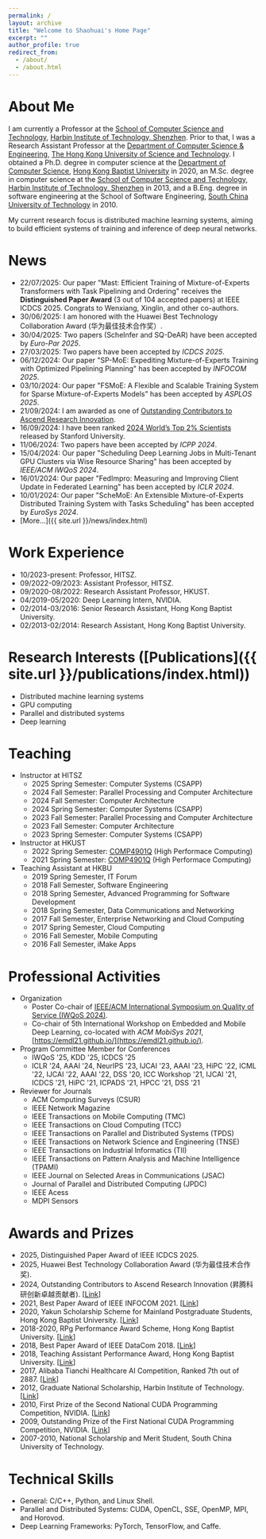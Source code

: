 ```yaml
---
permalink: /
layout: archive
title: "Welcome to Shaohuai's Home Page"
excerpt: ""
author_profile: true
redirect_from: 
  - /about/
  - /about.html
---
```


About Me
======
I am currently a Professor at the [School of Computer Science and Technology](http://cs.hitsz.edu.cn), [Harbin Institute of Technology, Shenzhen](https://www.hitsz.edu.cn/). Prior to that, I was a Research Assistant Professor at the [Department of Computer Science & Engineering](https://www.cse.ust.hk/), [The Hong Kong University of Science and Technology](https://www.ust.hk). I obtained a Ph.D. degree in computer science at the [Department of Computer Science](https://www.comp.hkbu.edu.hk/), [Hong Kong Baptist University](https://www.hkbu.edu.hk) in 2020, an M.Sc. degree in computer science at the [School of Computer Science and Technology](http://cs.hitsz.edu.cn), [Harbin Institute of Technology, Shenzhen](https://www.hitsz.edu.cn) in 2013, and a B.Eng. degree in software engineering at the School of Software Engineering, [South China University of Technology](https://www.scut.edu.cn) in 2010. 

My current research focus is distributed machine learning systems, aiming to build efficient systems of training and inference of deep neural networks.

News
======
- 22/07/2025: Our paper "Mast: Efficient Training of Mixture-of-Experts Transformers with Task Pipelining and Ordering" receives the **Distinguished Paper Award** (3 out of 104 accepted papers) at IEEE ICDCS 2025. Congrats to Wenxiang, Xinglin, and other co-authors.
- 30/06/2025: I am honored with the Huawei Best Technology Collaboration Award (华为最佳技术合作奖）.
- 30/04/2025: Two papers (ScheInfer and SQ-DeAR) have been accepted by *Euro-Par 2025*. 
- 27/03/2025: Two papers have been accepted by *ICDCS 2025*. 
- 06/12/2024: Our paper "SP-MoE: Expediting Mixture-of-Experts Training with Optimized Pipelining Planning" has been accepted by *INFOCOM 2025*. 
- 03/10/2024: Our paper "FSMoE: A Flexible and Scalable Training System for Sparse Mixture-of-Experts Models" has been accepted by *ASPLOS 2025*. 
- 21/09/2024: I am awarded as one of [Outstanding Contributors to Ascend Research Innovation](https://mp.weixin.qq.com/s/ocCWaCDPmQ4vjoOFqra3OQ). 
- 16/09/2024: I have been ranked [2024 World’s Top 2% Scientists](https://elsevier.digitalcommonsdata.com/datasets/btchxktzyw/7) released by Stanford University.
- 11/06/2024: Two papers have been accepted by *ICPP 2024*. 
- 15/04/2024: Our paper "Scheduling Deep Learning Jobs in Multi-Tenant GPU Clusters via Wise Resource Sharing" has been accepted by *IEEE/ACM IWQoS 2024*. 
- 16/01/2024: Our paper "FedImpro: Measuring and Improving Client Update in Federated Learning" has been accepted by *ICLR 2024*. 
- 10/01/2024: Our paper "ScheMoE: An Extensible Mixture-of-Experts Distributed Training System with Tasks Scheduling" has been accepted by *EuroSys 2024*. 
- [More...]({{ site.url }}/news/index.html)

Work Experience 
======
- 10/2023-present: Professor, HITSZ.
- 09/2022-09/2023: Assistant Professor, HITSZ.
- 09/2020-08/2022: Research Assistant Professor, HKUST.
- 04/2019-05/2020: Deep Learning Intern, NVIDIA. 
- 02/2014-03/2016: Senior Research Assistant, Hong Kong Baptist University. 
- 02/2013-02/2014: Research Assistant, Hong Kong Baptist University.

Research Interests ([Publications]({{ site.url }}/publications/index.html))
======
- Distributed machine learning systems
- GPU computing
- Parallel and distributed systems
- Deep learning

Teaching
======
- Instructor at HITSZ
    - 2025 Spring Semester: Computer Systems (CSAPP) 
    - 2024 Fall Semester: Parallel Processing and Computer Architecture 
    - 2024 Fall Semester: Computer Architecture 
    - 2024 Spring Semester: Computer Systems (CSAPP) 
    - 2023 Fall Semester: Parallel Processing and Computer Architecture 
    - 2023 Fall Semester: Computer Architecture 
    - 2023 Spring Semester: Computer Systems (CSAPP) 
- Instructor at HKUST
    - 2022 Spring Semester: [COMP4901Q](https://course.cse.ust.hk/comp4901q/) (High Performace Computing)
    - 2021 Spring Semester: [COMP4901Q](https://course.cse.ust.hk/comp4901q/) (High Performace Computing)
- Teaching Assistant at HKBU
    - 2019 Spring Semester, IT Forum
    - 2018 Fall Semester, Software Engineering
    - 2018 Spring Semester, Advanced Programming for Software Development
    - 2018 Spring Semester, Data Communications and Networking
    - 2017 Fall Semester, Enterprise Networking and Cloud Computing
    - 2017 Spring Semester, Cloud Computing
    - 2016 Fall Semester, Mobile Computing
    - 2016 Fall Semester, iMake Apps

Professional Activities
======
- Organization
    - Poster Co-chair of [IEEE/ACM International Symposium on Quality of Service (IWQoS 2024)](https://iwqos2024.ieee-iwqos.org/).
    - Co-chair of 5th International Workshop on Embedded and Mobile Deep Learning, co-located with *ACM MobiSys 2021*, [https://emdl21.github.io/](https://emdl21.github.io/).
- Program Committee Member for Conferences
    - IWQoS '25, KDD '25, ICDCS '25
    - ICLR '24, AAAI '24, NeurIPS '23, IJCAI '23, AAAI '23, HiPC '22, ICML '22, IJCAI '22, AAAI '22, DSS '20, ICC Workshop '21, IJCAI '21, ICDCS '21, HiPC '21, ICPADS '21, HPCC '21, DSS '21
- Reviewer for Journals
    - ACM Computing Surveys (CSUR)
    - IEEE Network Magazine 
    - IEEE Transactions on Mobile Computing (TMC)
    - IEEE Transactions on Cloud Computing (TCC)
    - IEEE Transactions on Parallel and Distributed Systems (TPDS)
    - IEEE Transactions on Network Science and Engineering (TNSE)
    - IEEE Transactions on Industrial Informatics (TII)
    - IEEE Transactions on Pattern Analysis and Machine Intelligence (TPAMI)
    - IEEE Journal on Selected Areas in Communications (JSAC)
    - Journal of Parallel and Distributed Computing (JPDC)
    - IEEE Acess 
    - MDPI Sensors

Awards and Prizes
======
- 2025, Distinguished Paper Award of IEEE ICDCS 2025.
- 2025, Huawei Best Technology Collaboration Award (华为最佳技术合作奖).
- 2024, Outstanding Contributors to Ascend Research Innovation (昇腾科研创新卓越贡献者). \[[Link](https://mp.weixin.qq.com/s/ocCWaCDPmQ4vjoOFqra3OQ)\]
- 2021, Best Paper Award of IEEE INFOCOM 2021. \[[Link](https://infocom2021.ieee-infocom.org/awards.html)\] 
- 2020, Yakun Scholarship Scheme for Mainland Postgraduate Students, Hong Kong Baptist University. \[[Link](https://www.comp.hkbu.edu.hk/v1/?pid=48)\]
- 2018-2020, RPg Performance Award Scheme, Hong Kong Baptist University. \[[Link](https://www.comp.hkbu.edu.hk/v1/?pid=48)\]
- 2018, Best Paper Award of IEEE DataCom 2018. \[[Link](https://www.comp.hkbu.edu.hk/v1/?page=std_ach&id=117&ach)\]
- 2018, Teaching Assistant Performance Award, Hong Kong Baptist University. \[[Link](https://www.comp.hkbu.edu.hk/v1/?pid=48)\]
- 2017, Alibaba Tianchi Healthcare AI Competition, Ranked 7th out of 2887. \[[Link](https://tianchi.aliyun.com/competition/entrance/231601/rankingList?lang=en-us)\]
- 2012, Graduate National Scholarship, Harbin Institute of Technology. \[[Link](http://www.hitsz.edu.cn/article/view/id-16543.html)\]
- 2010, First Prize of the Second National CUDA Programming Competition, NVIDIA. \[[Link](https://wenku.baidu.com/view/66da06a0284ac850ad02421b?pcf=2&bfetype=new&bfetype=new&_wkts_=1728023598997)\]
- 2009, Outstanding Prize of the First National CUDA Programming Competition, NVIDIA. \[[Link](https://blog.csdn.net/iteye_702/article/details/81765791)\]
- 2007-2010, National Scholarship and Merit Student, South China University of Technology.

Technical Skills
=====
- General: C/C++, Python, and Linux Shell. 
- Parallel and Distributed Systems: CUDA, OpenCL, SSE, OpenMP, MPI, and Horovod. 
- Deep Learning Frameworks: PyTorch, TensorFlow, and Caffe.
